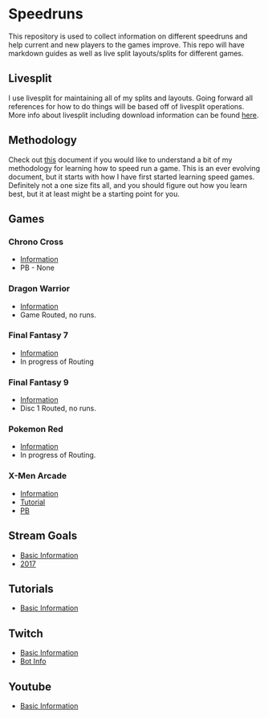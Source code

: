 # Speedruns

This repository is used to collect information on different speedruns and help
current and new players to the games improve. This repo will have markdown
guides as well as live split layouts/splits for different games.

## Livesplit

I use livesplit for maintaining all of my splits and layouts. Going forward all
references for how to do things will be based off of livesplit operations. More
info about livesplit including download information can be found [here][2].

## Methodology

Check out [this][5] document if you would like to understand a bit of my
methodology for learning how to speed run a game. This is an ever evolving
document, but it starts with how I have first started learning speed games.
Definitely not a one size fits all, and you should figure out how you learn
best, but it at least might be a starting point for you.

## Games

### Chrono Cross

  * [Information][4]
  * PB - None

### Dragon Warrior

  * [Information][7]
  * Game Routed, no runs.

### Final Fantasy 7

  * [Information][10]
  * In progress of Routing

### Final Fantasy 9

  * [Information][1]
  * Disc 1 Routed, no runs.

### Pokemon Red

  * [Information][12]
  * In progress of Routing.

### X-Men Arcade

  * [Information][3]
  * [Tutorial][11]
  * [PB][8]

## Stream Goals

  * [Basic Information][Stream Goals]
  * [2017][Stream Goals 2017]

## Tutorials

  * [Basic Information][Tutorial]

## Twitch

  * [Basic Information][6]
  * [Bot Info][Twitch Bot]

## Youtube

  * [Basic Information][9]

[1]: ./Games/Final_Fantasy_9/README.md
[2]: http://livesplit.org/
[3]: ./Games/X_Men_Arcade/README.md
[4]: ./Games/Chrono_Cross/README.md
[5]: ./Learning_To_Speed_Run.md
[6]: ./Twitch/README.md
[7]: ./Games/Dragon_Warrior/README.md
[8]: https://www.youtube.com/watch?v=4Uq0G9qxxww
[9]: ./Youtube/README.md
[10]: ./Games/Final_Fantasy_7/README.md
[11]: https://www.youtube.com/watch?v=ePJBYBclvQI&list=PL-CRp6MFmk96Y8AdtiIHZlD8MllrAqxWr
[12]: ./Games/Pokemon_Red/README.md
[Tutorial]: ./Tutorials/README.md
[Stream Goals]: ./StreamGoals/README.md
[Stream Goals 2017]: ./StreamGoals/2017.md
[Twitch Bot]: ./Twitch/Bot/README.md